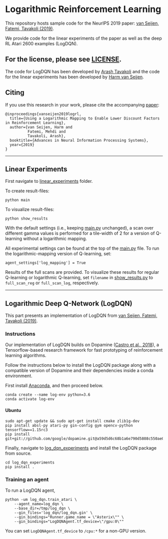 # Logarithmic Reinforcement Learning

This repository hosts sample code for the NeurIPS 2019 paper: [van Seijen, Fatemi, Tavakoli (2019)][log_rl]. 

We provide code for the linear experiments of the paper as well as the deep RL Atari 2600 examples (LogDQN).

## For the license, please see [LICENSE](https://github.com/microsoft/logrl/blob/master/LICENSE).

The code for LogDQN has been developed by [Arash Tavakoli](https://atavakol.github.io/) and the code for the linear experiments has been developed by [Harm van Seijen](mailto:Harm.vanSeijen@microsoft.com). 

## Citing

If you use this research in your work, please cite the accompanying [paper][log_rl]:

```
@inproceedings{vanseijen2019logrl,
  title={Using a Logarithmic Mapping to Enable Lower Discount Factors in Reinforcement Learning},
  author={van Seijen, Harm and
          Fatemi, Mehdi and 
          Tavakoli, Arash},
  booktitle={Advances in Neural Information Processing Systems},
  year={2019}
}
```

---
## Linear Experiments

First navigate to [linear_experiments](https://github.com/microsoft/logrl/linear_experiments/) folder.

To create result-files: 
```
python main
```
To visualize result-files: 
```
python show_results
```

With the default settings (i.e., keeping [main.py](https://github.com/microsoft/logrl/linear_experiments/main.py) unchanged), a scan over different gamma values is performed for a tile-width of 2 for a version of Q-learning without a logarithmic mapping.

All experimental settings can be found at the top of the [main.py](https://github.com/microsoft/logrl/linear_experiments/main.py) file.
To run the logarithmic-mapping version of Q-learning, set:
```
agent_settings['log_mapping'] = True
```

Results of the full scans are provided. To visualize these results for regular Q-learning or logarithmic Q-learning, set `filename` in [show_results.py](https://github.com/microsoft/logrl/linear_experiments/show_results.py) to `full_scan_reg` or `full_scan_log`, respectively.

---
## Logarithmic Deep Q-Network (LogDQN) 

This part presents an implementation of LogDQN from [van Seijen, Fatemi, Tavakoli (2019)][log_rl].

### Instructions

Our implementation of LogDQN builds on Dopamine ([Castro et al., 2018][dopamine_paper]), a Tensorflow-based research framework for fast prototyping of reinforcement learning algorithms. 

Follow the instructions below to install the LogDQN package along with a compatible version of Dopamine and their dependencies inside a conda environment.

First install [Anaconda](https://docs.anaconda.com/anaconda/install/), and then proceed below.

```
conda create --name log-env python=3.6 
conda activate log-env
```

#### Ubuntu

```
sudo apt-get update && sudo apt-get install cmake zlib1g-dev
pip install absl-py atari-py gin-config gym opencv-python tensorflow==1.15rc3
pip install git+git://github.com/google/dopamine.git@a59d5d6c68b1a6e790d5808c550ae0f51d3e85ce
```

Finally, navigate to [log_dqn_experiments](https://github.com/microsoft/logrl/log_dqn_experiments) and install the LogDQN package from source.

```
cd log_dqn_experiments
pip install .
```

### Training an agent

To run a LogDQN agent,

```
python -um log_dqn.train_atari \
    --agent_name=log_dqn \
    --base_dir=/tmp/log_dqn \
    --gin_files='log_dqn/log_dqn.gin' \
    --gin_bindings="Runner.game_name = \"Asterix\"" \
    --gin_bindings="LogDQNAgent.tf_device=\"/gpu:0\""
```

You can set `LogDQNAgent.tf_device` to `/cpu:*` for a non-GPU version.



[log_rl]: https://arxiv.org/abs/1906.00572
[dopamine_paper]: https://arxiv.org/abs/1812.06110
[dqn]: https://storage.googleapis.com/deepmind-media/dqn/DQNNaturePaper.pdf
